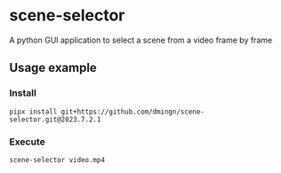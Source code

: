 # scene-selector

A python GUI application to select a scene from a video frame by frame

## Usage example

### Install

```
pipx install git+https://github.com/dmingn/scene-selector.git@2023.7.2.1
```

### Execute

```
scene-selector video.mp4
```
